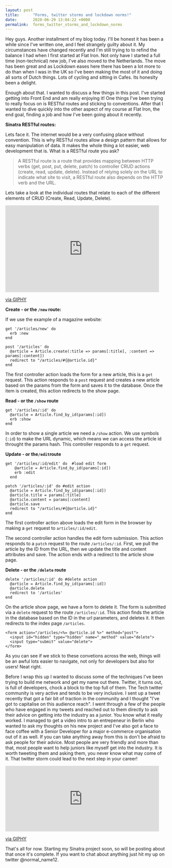 ```yaml
---
layout: post
title:      "Forms, twitter storms and lockdown norms!"
date:       2020-06-29 13:04:22 +0000
permalink:  forms_twitter_storms_and_lockdown_norms
---
```



Hey guys. Another installment of my blog today. I'll be honest it has been a while since I've written one, and I feel strangely guilty about it. My circumstances have changed recently and I'm still trying to to refind the balance I had when I first started at Flat Iron. Not only have I started a full time (non-technical) new job, I've also moved to the Netherlands. The move has been great and as Lockdown eases here there has been a lot more to do than when I was in the UK so I've been making the most of it and doing all sorts of Dutch things. Lots of cycling and sitting in Cafes. Its honeslty been a delight.

Enough about that. I wanted to discuss a few things in this post. I've started getting into Front End and am really enjoying it! One things I've been trying to really focus on is RESTful routes and sticking to conventions. After that I wanted to dive quickly into the other aspect of my course at Flat Iron, the end goal, finding a job and how I've been going about it recently.

**Sinatra RESTful routes:**

Lets face it. The internet would be a very confusing place without convention. This is why RESTful routes allow a design pattern that allows for easy manipulation of data. It makes the whole thing a lot easier, web development that is. What is a RESTful route you ask? 

> A RESTful route is a route that provides mapping between HTTP verbs (get, post, put, delete, patch) to controller CRUD actions (create, read, update, delete). Instead of relying solely on the URL to indicate what site to visit, a RESTful route also depends on the HTTP verb and the URL.
> 

Lets take a look at the individual routes that relate to each of the different elements of CRUD (Create, Read, Update, Delete).

<iframe src="https://giphy.com/embed/l3V0mgFspVuDAJK9y" width="480" height="270" frameBorder="0" class="giphy-embed" allowFullScreen></iframe><p><a href="https://giphy.com/gifs/gotham-fox-l3V0mgFspVuDAJK9y">via GIPHY</a></p>

**Create - or the ``/new`` route:**

If we use the example of a magazine website: 

```
get '/articles/new' do
  erb :new
end
 
post '/articles' do
  @article = Article.create(:title => params[:title], :content => params[:content])
  redirect to "/articles/#{@article.id}"
end
```

The first controller action loads the form for a new article, this is a `get` request. This action responds to a ``post`` request and creates a new article based on the params from the form and saves it to the database. Once the item is created, this action redirects to the show page.

**Read - or the `/show` route**

```
get '/articles/:id' do
  @article = Article.find_by_id(params[:id])
  erb :show
end
```

In order to show a single article we need a `/show` action. We use symbols (`:id`) to make the URL dynamic, which means we can access the article id throught the params hash. This controller responds to a `get` request. 

**Update - or the` /edit `route**

```
get '/articles/:id/edit' do  #load edit form
    @article = Article.find_by_id(params[:id])
    erb :edit
  end
 
patch '/articles/:id' do #edit action
  @article = Article.find_by_id(params[:id])
  @article.title = params[:title]
  @article.content = params[:content]
  @article.save
  redirect to "/articles/#{@article.id}"
end
```

The first controller action above loads the edit form in the browser by making a `get` request to `articles/:id/edit`.

The second controller action handles the edit form submission. This action responds to a `patch` request to the route `/articles/:id`. First, we pull the article by the ID from the URL, then we update the title and content attributes and save. The action ends with a redirect to the article show page.


**Delete - or the `/delete` route**

```
delete '/articles/:id' do #delete action
  @article = Article.find_by_id(params[:id])
  @article.delete
  redirect to '/articles'
end
```

On the article show page, we have a form to delete it. The form is submitted via a `delete` request to the route `/articles/:id`. This action finds the article in the database based on the ID in the url parameters, and deletes it. It then redirects to the index page `/articles`.

```
<form action="/articles/<%= @article.id %>" method="post">
  <input id="hidden" type="hidden" name="_method" value="delete">
  <input type="submit" value="delete">
</form>
```

As you can see if we stick to these convetions across the web, things will be an awful lots easier to navigate, not only for developers but also for users! Neat right.


Before I wrap this up I wanted to discuss some of the techniques I've been trying to build me network and get my name out there. Twitter, it turns out, is full of developers, chock a block to the top full of them. The Tech twitter community is very active and tends to be very inclusive. I sent up a tweet recently that got a fair bit of traction in the community and I thought "I've got to capitalise on this audience reach". I went through a few of the people who have engaged in my tweets and reached out to them directly to ask their advice on getting into the industry as a junior. You know what it really worked. I managed to get a video intro to an entrepeneur in Berlin who wanted to ask my thoughts on his new project and I've also got a face to face coffee with a Senior Developer for a major e-commerce organisation out of it as well. If you can take anything away from this is don't be afraid to ask people for their advice. Most people are very friendly and more than that, most people want to help juniors like myself get into the industry. It is worth tweeting them and asking them, you never know what may come of it. That twitter storm could lead to the next step in your career!

<iframe src="https://giphy.com/embed/nbax9PrgJBBuSPdWFK" width="480" height="204" frameBorder="0" class="giphy-embed" allowFullScreen></iframe><p><a href="https://giphy.com/gifs/nbax9PrgJBBuSPdWFK">via GIPHY</a></p>

That's all for now. Starting my Sinatra project soon, so will be posting about that once it's complete. If you want to chat about anything just hit my up on twitter @normal_name12. 
